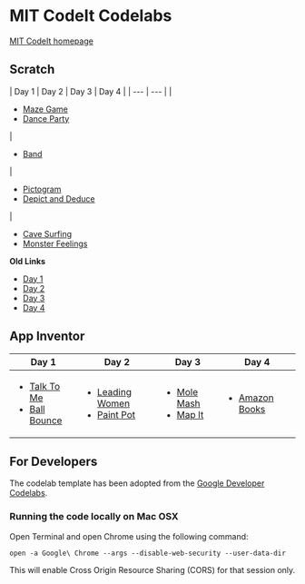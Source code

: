 # MIT CodeIt Codelabs
[MIT CodeIt homepage](http://codeit.mit.edu/)

## Scratch

| Day 1 | Day 2 | Day 3 | Day 4 |
| --- | --- |
| <ul><li>[Maze Game](https://mitcodeit.github.io/scratch/codelabs/maze-game/)</li><li>[Dance Party](https://mitcodeit.github.io/scratch/codelabs/dance-party/)</li></ul>| <ul><li>[Band](https://mitcodeit.github.io/scratch/codelabs/band/)</li></ul> | <ul><li>[Pictogram](https://mitcodeit.github.io/scratch/codelabs/pictogram/)</li><li>[Depict and Deduce](https://mitcodeit.github.io/scratch/codelabs/depict-and-deduce/)</li></ul> | <ul><li>[Cave Surfing](https://mitcodeit.github.io/scratch/codelabs/cave-surfing/)</li><li>[Monster Feelings](https://mitcodeit.github.io/scratch/codelabs/monster-feelings/)</li></ul>

**Old Links**
 - [Day 1](https://mitcodeit.github.io/scratch/day1/)
 - [Day 2](https://mitcodeit.github.io/scratch/day2/)
 - [Day 3](https://mitcodeit.github.io/scratch/day3/)
 - [Day 4](https://mitcodeit.github.io/scratch/day4/)

## App Inventor
| Day 1 | Day 2 | Day 3 | Day 4 |
| --- | --- | --- | --- |
| <ul><li>[Talk To Me](https://mitcodeit.github.io/appinventor/codelabs/talk-to-me/)</li><li>[Ball Bounce](https://mitcodeit.github.io/appinventor/codelabs/ball-bounce/)</li></ul> | <ul><li>[Leading Women](https://mitcodeit.github.io/appinventor/codelabs/leading-women/)</li><li>[Paint Pot](https://mitcodeit.github.io/appinventor/codelabs/paint-pot/)</li></ul> | <ul><li>[Mole Mash](https://mitcodeit.github.io/appinventor/codelabs/mole-mash/)</li><li>[Map It](https://mitcodeit.github.io/appinventor/codelabs/map-it/)</li></ul> | <ul><li>[Amazon Books](https://mitcodeit.github.io/appinventor/codelabs/amazon-books/)</li> |

## For Developers

The codelab template has been adopted from the [Google Developer Codelabs](https://codelabs.developers.google.com).

### Running the code locally on Mac OSX
Open Terminal and open Chrome using the following command:
```
open -a Google\ Chrome --args --disable-web-security --user-data-dir
```

This will enable Cross Origin Resource Sharing (CORS) for that session only.
